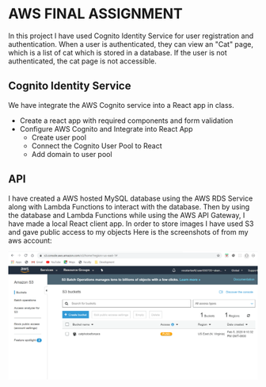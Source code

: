 # AWS FINAL ASSIGNMENT
In this project I have used Cognito Identity Service for user registration and authentication. When a user is authenticated, they can view an "Cat" page, which is a list of cat which is stored in a database. If the user is not authenticated, the cat page is not accessible.

## Cognito Identity Service
We have integrate the AWS Cognito service into a React app in class.
* Create a react app with required components and form validation
* Configure AWS Cognito and Integrate into React App
  * Create user pool
  * Connect the Cognito User Pool to React
  * Add domain to user pool

## API
I have created a AWS hosted MySQL database using the AWS RDS Service along with Lambda Functions to interact with the database.
Then by using the database and Lambda Functions while using the AWS API Gateway, I have made a local React client app.
In order to store images I have used S3 and gave public access to my objects
Here is the screenshots of from my aws account:

![GitHub Logo](https://github.com/sara-bn/cognito_starter/blob/master/S3(1).png)

